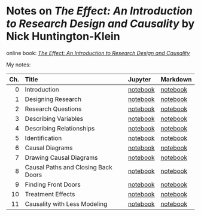 # Notes on *The Effect: An Introduction to Research Design and Causality* by Nick Huntington-Klein

online book: [*The Effect: An Introduction to Research Design and Causality*](https://theeffectbook.net/index.html)

My notes:

| Ch. | Title                               | Jupyter                                                        | Markdown                                                    |
|----:|:------------------------------------|:---------------------------------------------------------------|:------------------------------------------------------------|
| 0   | Introduction                        | [notebook](notes/00_introduction.ipynb)                        | [notebook](notes/00_introduction.md)                        |
| 1   | Designing Research                  | [notebook](notes/01_designing-research.ipynb)                  | [notebook](notes/01_designing-research.md)                  |
| 2   | Research Questions                  | [notebook](notes/02_research-questions.ipynb)                  | [notebook](notes/02_research-questions.md)                  |
| 3   | Describing Variables                | [notebook](notes/03_describing-variables.ipynb)                | [notebook](notes/03_describing-variables.md)                |
| 4   | Describing Relationships            | [notebook](notes/04_describing-relationships.ipynb)            | [notebook](notes/04_describing-relationships.md)            |
| 5   | Identification                      | [notebook](notes/05_identification.ipynb)                      | [notebook](notes/05_identification.md)                      |
| 6   | Causal Diagrams                     | [notebook](notes/06_causal-diagrams.ipynb)                     | [notebook](notes/06_causal-diagrams.md)                     |
| 7   | Drawing Causal Diagrams             | [notebook](notes/07_drawing-causal-diagrams.ipynb)             | [notebook](notes/07_drawing-causal-diagrams.md)             |
| 8   | Causal Paths and Closing Back Doors | [notebook](notes/08_causal-paths-and-closing-back-doors.ipynb) | [notebook](notes/08_causal-paths-and-closing-back-doors.md) |
| 9   | Finding Front Doors                 | [notebook](notes/09_finding-front-doors.ipynb)                 | [notebook](notes/09_finding-front-doors.md)                 |
| 10  | Treatment Effects                   | [notebook](notes/10_treatment-effects.ipynb)                   | [notebook](notes/10_treatment-effects.md)                   |
| 11  | Causality with Less Modeling        | [notebook](notes/11_causality-with-less-modeling.ipynb)        | [notebook](notes/11_causality-with-less-modeling.md)        |
